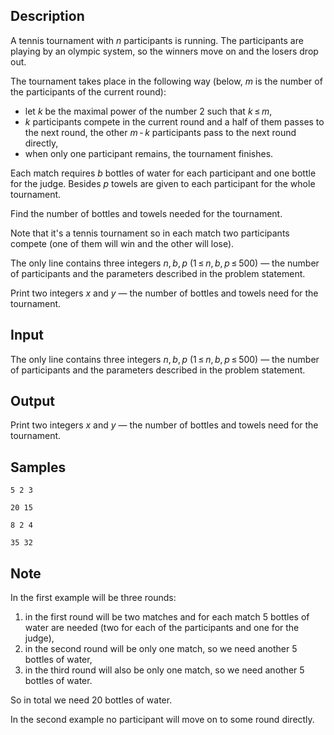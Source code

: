 ## Description

<div><p>A tennis tournament with <span class="tex-span"><i>n</i></span> participants is running. The participants are playing by an olympic system, so the winners move on and the losers drop out.</p><p>The tournament takes place in the following way (below, <span class="tex-span"><i>m</i></span> is the number of the participants of the current round):</p><ul> <li> let <span class="tex-span"><i>k</i></span> be the maximal power of the number <span class="tex-span">2</span> such that <span class="tex-span"><i>k</i> ≤ <i>m</i></span>, </li><li> <span class="tex-span"><i>k</i></span> participants compete in the current round and a half of them passes to the next round, the other <span class="tex-span"><i>m</i> - <i>k</i></span> participants pass to the next round directly, </li><li> when only one participant remains, the tournament finishes. </li></ul><p>Each match requires <span class="tex-span"><i>b</i></span> bottles of water for each participant and one bottle for the judge. Besides <span class="tex-span"><i>p</i></span> towels are given to each participant for the whole tournament.</p><p>Find the number of bottles and towels needed for the tournament.</p><p>Note that it's a tennis tournament so in each match two participants compete (one of them will win and the other will lose).</p></div><div class="input-specification"><p>The only line contains three integers <span class="tex-span"><i>n</i>, <i>b</i>, <i>p</i></span> (<span class="tex-span">1 ≤ <i>n</i>, <i>b</i>, <i>p</i> ≤ 500</span>) — the number of participants and the parameters described in the problem statement.</p></div><div class="output-specification"><p>Print two integers <span class="tex-span"><i>x</i></span> and <span class="tex-span"><i>y</i></span> — the number of bottles and towels need for the tournament.</p></div>

## Input

<p>The only line contains three integers <span class="tex-span"><i>n</i>, <i>b</i>, <i>p</i></span> (<span class="tex-span">1 ≤ <i>n</i>, <i>b</i>, <i>p</i> ≤ 500</span>) — the number of participants and the parameters described in the problem statement.</p>

## Output

<p>Print two integers <span class="tex-span"><i>x</i></span> and <span class="tex-span"><i>y</i></span> — the number of bottles and towels need for the tournament.</p>

## Samples

```input1
5 2 3

```

```output1
20 15

```






```input2
8 2 4

```

```output2
35 32

```




## Note

<p>In the first example will be three rounds:</p><ol> <li> in the first round will be two matches and for each match <span class="tex-span">5</span> bottles of water are needed (two for each of the participants and one for the judge), </li><li> in the second round will be only one match, so we need another <span class="tex-span">5</span> bottles of water, </li><li> in the third round will also be only one match, so we need another <span class="tex-span">5</span> bottles of water. </li></ol><p>So in total we need <span class="tex-span">20</span> bottles of water.</p><p>In the second example no participant will move on to some round directly.</p>
